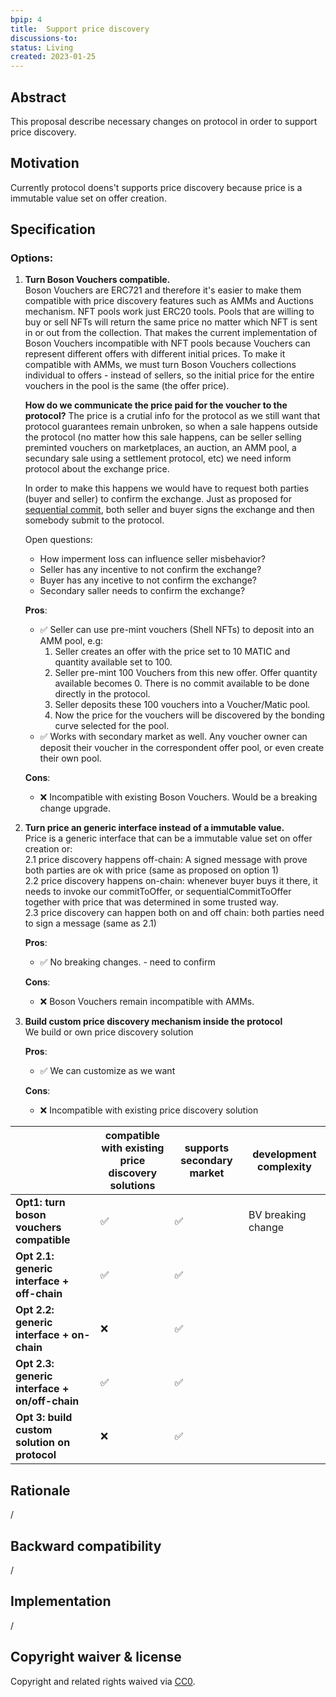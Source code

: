 ```yaml
---
bpip: 4
title:  Support price discovery 
discussions-to: 
status: Living
created: 2023-01-25
---
```


## Abstract

This proposal describe necessary changes on protocol in order to support price discovery. 

## Motivation

Currently protocol doens't supports price discovery because price is a immutable value set on offer creation.

## Specification 

### Options:

1. **Turn Boson Vouchers compatible.**<br>
    Boson Vouchers are ERC721 and therefore it's easier to make them compatible with price discovery features such as AMMs and Auctions mechanism. 
    NFT pools work just ERC20 tools. Pools that are willing to buy or sell NFTs will return the same price no matter which NFT is sent in or out from the collection. 
    That makes the current implementation of Boson Vouchers incompatible with NFT pools because Vouchers can represent different offers with different initial prices.
    To make it compatible with AMMs, we must turn Boson Vouchers collections individual to offers - instead of sellers, so the initial price for the entire vouchers in the pool is the same (the offer price). 

    **How do we communicate the price paid for the voucher to the protocol?**
    The price is a crutial info for the protocol as we still want that protocol guarantees remain unbroken, so when a sale happens outside the protocol (no matter how this sale happens, can be seller selling preminted
    vouchers on marketplaces, an auction, an AMM pool, a secundary sale using a settlement protocol, etc) we need inform protocol about the exchange price.

    In order to make this happens we would have to request both parties (buyer and seller) to confirm the exchange. 
    Just as proposed for [sequential commit](https://docs.google.com/document/d/1lb6ERrGtOg2iPjf17CfHJRuKWwPdkvQRsLQ3yV_0nh0/edit#heading=h.e4aw2z4amzsr),
    both seller and buyer signs the exchange and then somebody submit to the protocol.

    Open questions:
     - How imperment loss can influence seller misbehavior?
     - Seller has any incentive to not confirm the exchange?
     - Buyer has any incetive to not confirm the exchange?
     - Secondary saller needs to confirm the exchange? 
         
    **Pros**:
     - ✅ Seller can use pre-mint vouchers (Shell NFTs) to deposit into an AMM pool, e.g:
        1. Seller creates an offer with the price set to 10 MATIC and quantity available set to 100.
        2. Seller pre-mint 100 Vouchers from this new offer. Offer quantity available becomes 0. There is no commit available to be done directly in the protocol.
        3. Seller deposits these 100 vouchers into a Voucher/Matic pool. 
        4. Now the price for the vouchers will be discovered by the bonding curve selected for the pool.
     - ✅ Works with secondary market as well. Any voucher owner can deposit their voucher in the correspondent offer pool, or even create their own pool. 

    **Cons**:
     - ❌ Incompatible with existing Boson Vouchers. Would be a breaking change upgrade.

2. **Turn price an generic interface instead of a immutable value.**<br>
    Price is a generic interface that can be a immutable value set on offer creation or:<br>
      2.1 price discovery happens off-chain: A signed message with prove both parties are ok with price (same as proposed on option 1)<br>
      2.2 price discovery happens on-chain: whenever buyer buys it there, it needs to invoke our commitToOffer, or sequentialCommitToOffer together with price that was determined in some trusted way.<br>
      2.3 price discovery can happen both on and off chain: both parties need to sign a message (same as 2.1) 

    **Pros**:
      - ✅ No breaking changes. - need to confirm

    **Cons**:
      - ❌ Boson Vouchers remain incompatible with AMMs.

3. **Build custom price discovery mechanism inside the protocol**<br>
    We build or own price discovery solution

    **Pros**:
      - ✅ We can customize as we want

    **Cons**:
      - ❌ Incompatible with existing price discovery solution 

|                                          | compatible with existing<br>price discovery solutions | supports secondary market | development complexity |   
|------------------------------------------|-------------------------------------------------------|---------------------------|------------------------|
| **Opt1: turn boson vouchers compatible**    | ✅                                                   | ✅                       | BV breaking change     |   
| **Opt 2.1: generic interface + off-chain**   | ✅                                                   | ✅                       |                        |   
| **Opt 2.2: generic interface + on-chain**    | ❌                                                    | ✅                       |                        |   
| **Opt 2.3: generic interface + on/off-chain**| ✅                                                   | ✅                       |                        |
| **Opt 3: build custom solution on protocol** | ❌                                                    | ✅                           |                        |   


## Rationale
/

## Backward compatibility

/

## Implementation
/

## Copyright waiver & license
Copyright and related rights waived via [CC0](https://creativecommons.org/publicdomain/zero/1.0/).
